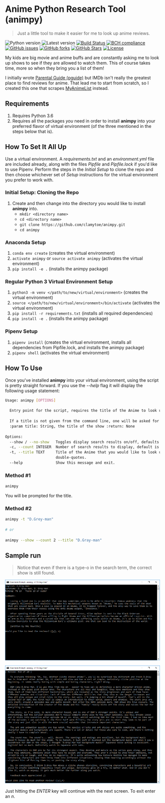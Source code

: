 # Anime Python Research Tool (animpy)
> Just a little tool to make it easier for me to look up anime reviews.

![Python version][python-version]
![Latest version][latest-version]
[![Build Status][travis-image]][travis-url]
[![BCH compliance][bch-image]][bch-url]
[![GitHub issues][issues-image]][issues-url]
[![GitHub forks][fork-image]][fork-url]
[![GitHub Stars][stars-image]][stars-url]
[![License][license-image]][license-url]

My kids are big movie and anime buffs and are constantly asking me to look up shows to see if they are allowed to watch them. This of course takes time, more so when they bring you a list of them!

I initially wrote [Parental Guide (pguide)](https://github.com/clamytoe/pguide.git) but IMDb isn't really the greatest place to find reviews for anime. That lead me to start from scratch, so I created this one that scrapes [MyAnimeList](https://myanimelist.net) instead.


## Requirements
1. Requires Python 3.6
2. Requires all the packages *you* need in order to install **animpy** into your preferred flavor of virtual environment (of the three mentioned in the steps below that is).


## How To Set It All Up
Use a virtual environment. A *requirements.txt* and an *environment.yml* file are included already, along with the files *Pipfile* and *Pipfile.lock* if you'd like to use Pipenv. Perform the steps in the *Initial Setup* to clone the repo and then choose whichever set of *Setup* instructions for the virtual environment you prefer to work with.

### Initial Setup: Cloning the Repo
1. Create and then change into the directory you would like to install **animpy** into.
   - `mkdir <directory name>`
   - `cd <directory name>`
   - `git clone https://github.com/clamytoe/animpy.git`
   - `cd animpy`

### Anaconda Setup
1. `conda env create` (creates the virtual environment)
2. `activate animpy` or `source activate animpy` (activates the virtual environment)
3. `pip install -e .` (installs the animpy package)

### Regular Python 3 Virtual Environment Setup
1. `python3 -m venv </path/to/new/virtual/environment>` (creates the virtual environment)
2. `source </path/to/new/virtual/environment>/bin/activate` (activates the virtual environment)
3. `pip install -r requirements.txt` (installs all required dependencies)
4. `pip install -e .` (installs the animpy package)

### Pipenv Setup
1. `pipenv install` (creates the virtual environment, installs all dependencies from Pipfile.lock, and installs the animpy package)
2. `pipenv shell` (activates the virtual environment)


## How To Use
Once you've installed **animpy** into your virtual environment, using the script is pretty straight forward. If you use the *--help* flag it will display the following usage statement:

```bash
Usage: animpy [OPTIONS]

  Entry point for the script, requires the title of the Anime to look up.

  If a title is not given from the command line, one will be asked for.
  :param title: String, the title of the show :return: None

Options:
  --show / --no-show   Toggles display search results on/off, defaults to off.
  -c, --count INTEGER  Number of search results to display, default is 5.
  -t, --title TEXT     Title of the Anime that you would like to look up, use
                       double-quotes.
  --help               Show this message and exit.
  ```

### Method #1
```bash
animpy
```

You will be prompted for the title.

### Method #2
```bash
animpy -t "D.Grey-man"

# or

animpy --show --count 2 --title "D.Gray-man"
```


## Sample run
> Notice that even if there is a type-o in the search term, the correct show is still found.

![sample run](img/start.png)

![search](img/review.png)

Just hitting the *ENTER* key will continue with the next screen. To exit enter an *n*.

[python-version]:https://img.shields.io/badge/python-3.6-brightgreen.svg
[latest-version]:https://img.shields.io/badge/version-0.4.0-blue.svg
[travis-image]:https://travis-ci.org/clamytoe/animpy.svg?branch=master
[travis-url]:https://travis-ci.org/clamytoe/animpy
[bch-image]:https://bettercodehub.com/edge/badge/clamytoe/animpy?branch=master
[bch-url]:https://bettercodehub.com/
[issues-image]:https://img.shields.io/github/issues/clamytoe/animpy.svg
[issues-url]:https://github.com/clamytoe/animpy/issues
[fork-image]:https://img.shields.io/github/forks/clamytoe/animpy.svg
[fork-url]:https://github.com/clamytoe/animpy/network
[stars-image]:https://img.shields.io/github/stars/clamytoe/animpy.svg
[stars-url]:https://github.com/clamytoe/animpy/stargazers
[license-image]:https://img.shields.io/github/license/clamytoe/animpy.svg
[license-url]:https://github.com/clamytoe/animpy/blob/master/LICENSE
